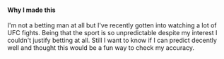 #### Why I made this
I'm not a betting man at all but I've recently gotten into watching a lot of UFC fights. Being that the sport is so unpredictable despite my interest I couldn't justify betting at all. Still I want to know if I can predict decently well and thought this would be a fun way to check my accuracy.
